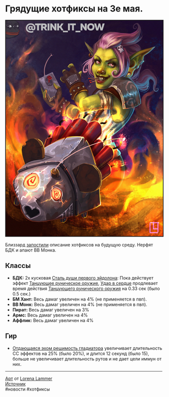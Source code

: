 # Грядущие хотфиксы на 3е мая.

<center>
<img src=https://raw.githubusercontent.com/MagicalCow/TrinkIT-News/main/Sources/Assets/WH326908/WH326908-1.jpg float=center border=2>
</center>

Близзард [запостили](https://us.forums.blizzard.com/en/wow/t/1232200/1) описание хотфиксов на будущую среду. Нерфят БДК и апают ВВ Монка.

## Классы
- **БДК:** 2х кусковая [Сталь души первого эйдолона](https://ru.wowhead.com/item-set=1500): Пока действует эффект [Танцующее руническое оружие](https://ru.wowhead.com/spell=49028), [Удар в сердце](https://ru.wowhead.com/spell=206930) продлевает время действия [Танцующего рунического оружия](https://ru.wowhead.com/spell=49028) на 0.33 сек (было 0.5 сек.)  
- **БМ Хант:** Весь дамаг увеличен на 4% (не применяется в пвп).  
- **ВВ Монк:** Весь дамаг увеличен на 4% (не применяется в пвп).  
- **Пират:** Весь дамаг увеличен на 3%
- **Армс:** Весь дамаг увеличен на 4%
- **Аффлик:** Весь дамаг увеличен на 4%

## Гир
- [Отдающаяся эхом решимость гладиатора](https://ru.wowhead.com/spell=363121/) увеличивает длительность CC эффектов на 25% (было 20%), и длится 12 секунд (было 15), больше не увеличивает длительность рутов и не дает цели иммун от них.

---
[Арт](https://www.artstation.com/artwork/4XVXW) от [Lorena Lammer](https://www.artstation.com/lulolana)  
[Источник](https://www.wowhead.com/news/326908)  
#новости #хотфиксы
